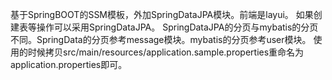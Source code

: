 ﻿基于SpringBOOT的SSM模板，外加SpringDataJPA模块。前端是layui。
如果创建表等操作可以采用SpringDataJPA。 SpringDataJPA的分页与mybatis的分页不同。SpringData的分页参考message模块。mybatis的分页参考user模块。
使用的时候拷贝src/main/resources/application.sample.properties重命名为application.properties即可。